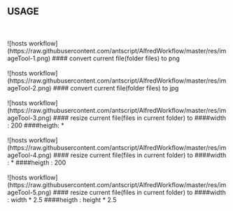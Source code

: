 USAGE
----------------
<br />
<br />
![hosts workflow](https://raw.githubusercontent.com/antscript/AlfredWorkflow/master/res/imageTool-1.png)
#### convert current file(folder files) to png
<br />
<br />
![hosts workflow](https://raw.githubusercontent.com/antscript/AlfredWorkflow/master/res/imageTool-2.png)
#### convert current file(folder files) to jpg
<br />
<br />
![hosts workflow](https://raw.githubusercontent.com/antscript/AlfredWorkflow/master/res/imageTool-3.png)
#### resize current file(files in current folder) to
####width : 200
####heigth: *
<br />
<br />
![hosts workflow](https://raw.githubusercontent.com/antscript/AlfredWorkflow/master/res/imageTool-4.png)
#### resize current file(files in current folder) to
####width : *
####heigth : 200
<br />
<br />
![hosts workflow](https://raw.githubusercontent.com/antscript/AlfredWorkflow/master/res/imageTool-5.png)
#### resize current file(files in current folder) to
####width : width * 2.5
####heigth : height * 2.5